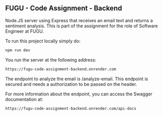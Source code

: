 ## FUGU - Code Assignment - Backend

Node.JS server using Express that receives an email text and returns a sentiment analysis. This is part of the assignment for the role of Software Engineer at FUGU.

To run this project locally simply do:

```bash
npm run dev
```

You run the server at the following address:

```bash
https://fugu-code-assignment-backend.onrender.com
```

The endpoint to analyze the email is /analyze-email. This endpoint is secured and needs a authorization to be passed on the header.

For more information about the endpoint, you can access the Swagger documentation at:

```bash
https://fugu-code-assignment-backend.onrender.com/api-docs
```
